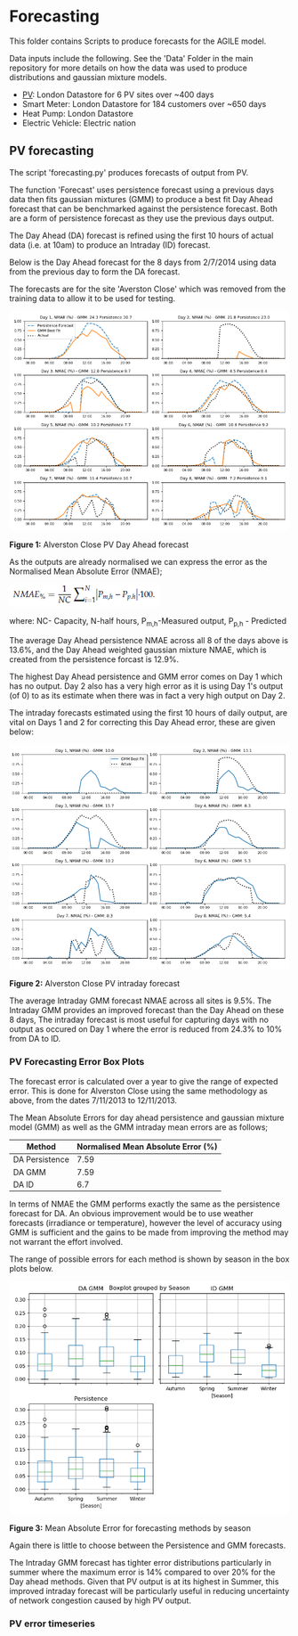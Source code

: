 # Forecasting

This folder contains Scripts to produce forecasts for the AGILE model.

Data inputs include the following. See the 'Data' Folder in the main repository for more details
on how the data was used to produce distributions and gaussian mixture models.
- [PV](#pv-forecasting): London Datastore for 6 PV sites over ~400 days
- Smart Meter: London Datastore for 184 customers over ~650 days
- Heat Pump: London Datastore 
- Electric Vehicle: Electric nation

## PV forecasting

The script 'forecasting.py' produces forecasts of output from PV.

The function 'Forecast' uses persistence forecast using a previous days data then fits gaussian mixtures (GMM) to produce a best fit Day Ahead forecast that 
can be benchmarked against the persistence forecast. Both are a form of persistence forecast as they use the previous days output.

The Day Ahead (DA) forecast is refined using the first 10 hours of actual data (i.e. at 10am) to produce an Intraday (ID) forecast.

Below is the Day Ahead forecast for the 8 days from 2/7/2014 using data from the previous day to form the DA forecast. 

The forecasts are for the site 'Averston Close' which was removed from the training data to allow it to be used for testing.

![Day Ahead](Day_Ahead.png)

**Figure 1:** Alverston Close PV Day Ahead forecast 

As the outputs are already normalised we can express the error as the Normalised Mean Absolute Error (NMAE);

![NMAE](nmae.png)

where: NC- Capacity, N-half hours, P<sub>m,h</sub>-Measured output, P<sub>p,h</sub> - Predicted

The average Day Ahead persistence NMAE across all 8 of the days above is 13.6%, and the Day Ahead weighted gaussian mixture NMAE, which is created from the persistence forcast is 12.9%.


The highest Day Ahead persistence and GMM error comes on Day 1 which has no output. Day 2 also has a very high error as it is using Day 1's output (of 0) to as its estimate when there was in fact a very high output on Day 2.

The intraday forecasts estimated using the first 10 hours of daily output, are vital on Days 1 and 2 for correcting this Day Ahead error, these are given below:

![Intraday](Intraday.png)

**Figure 2:** Alverston Close PV intraday forecast

The average Intraday GMM forecast NMAE across all sites is 9.5%. The Intraday GMM provides an improved forecast than the Day Ahead on these 8 days,
The intraday forecast is most useful for capturing days with no output as occured on Day 1 where the error is reduced from 24.3% to 10% from DA to ID.

### PV Forecasting Error Box Plots

The forecast error is calculated over a year to give the range of expected error. This is done for Alverston Close using the same methodology as above, from the dates 7/11/2013 to 12/11/2013.

The Mean Absolute Errors for day ahead persistence and gaussian mixture model (GMM) as well as the GMM intraday mean errors are as follows;

Method | Normalised Mean Absolute Error (%)
-------|--------------------
DA Persistence| 7.59
DA GMM| 7.59
DA ID| 6.7

In terms of NMAE the GMM performs exactly the same as the persistence forecast for DA. An obvious improvement would be to use weather forecasts (irradiance or temperature), however the level of accuracy using GMM is sufficient and the gains to be made from improving the method may not warrant the effort involved.

The range of possible errors for each method is shown by season in the box plots below. 

![Intraday](box_plots.png)

**Figure 3:** Mean Absolute Error for forecasting methods by season

Again there is little to choose between the Persistence and GMM forecasts.

The Intraday GMM forecast has tighter error distributions particularly in summer where the maximum error is 14% compared to over 20% for the Day ahead methods. Given that PV output is at its highest in Summer, this improved intraday forecast will be particularly useful in reducing uncertainty of network congestion caused by high PV output.

### PV error timeseries

